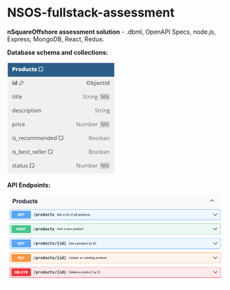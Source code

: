 # NSOS-fullstack-assessment

<b>nSquareOffshore assessment solution</b> - .dbml, OpenAPI Specs, node.js, Express, MongoDB, React, Redux.

<b> Database schema and collections: </b>

[![DB Schema](./backend/docs/db-schema.png)](https://github.com/10kartik/NSOS-fullstack-assessment/blob/master/backend/docs/schema.dbml)

<b> API Endpoints: </b>

[![OpenAPI Specifications](./backend/docs/API-spec.png)](https://github.com/10kartik/NSOS-fullstack-assessment/blob/master/backend/docs/openAPI.yaml)
